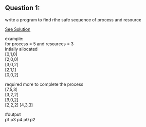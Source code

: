 Question 1:
---------------

write a program to find rthe safe sequence of process and resource

[See Solution](https://github.com/Avi-1996/100-Days-Code-Challenge/blob/master/100DayCode/Day65/Ques1.py)

example:  
for process = 5 and resources = 3  
intially allocated  
[0,1,0]  
[2,0,0]  
[3,0,2]  
[2,1,1]  
[0,0,2]

required more to complete the process    
[7,5,3]  
[3,2,2]  
[9,0,2]  
[2,2,2]
[4,3,3]


#output  
p1  p3  p4  p0  p2   
